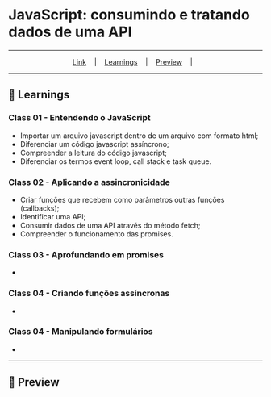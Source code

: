 # JavaScript: consumindo e tratando dados de uma API
---

<p align="center">
  <a href="https://">Link</a> &nbsp;&nbsp;&nbsp;|&nbsp;&nbsp;&nbsp;
  <a href="#-Learnings">Learnings</a> &nbsp;&nbsp;&nbsp;|&nbsp;&nbsp;&nbsp;
  <a href="#-Preview">Preview</a> &nbsp;&nbsp;&nbsp;|&nbsp;&nbsp;&nbsp;
</p>

---

## 🚀 Learnings
### Class 01 - Entendendo o JavaScript
<ul>
  <li>Importar um arquivo javascript dentro de um arquivo com formato html;</li>
  <li>Diferenciar um código javascript assíncrono;</li>
  <li>Compreender a leitura do código javascript;</li>
  <li>Diferenciar os termos event loop, call stack e task queue.</li>
</ul>

### Class 02 - Aplicando a assincronicidade
<ul>
  <li>Criar funções que recebem como parâmetros outras funções (callbacks);</li>
  <li>Identificar uma API;</li>
  <li>Consumir dados de uma API através do método fetch;</li>
  <li>Compreender o funcionamento das promises.</li>
</ul>

### Class 03 - Aprofundando em promises
<ul>
  <li></li>
</ul>

### Class 04 - Criando funções assíncronas
<ul>
  <li></li>
</ul>

### Class 04 - Manipulando formulários
<ul>
  <li></li>
</ul>

---

## 🎉 Preview